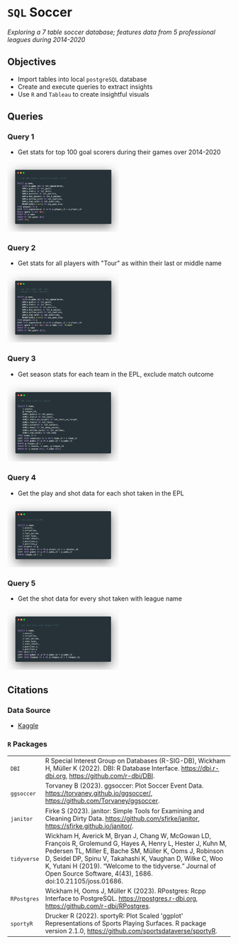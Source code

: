 # `SQL` Soccer
*Exploring a 7 table soccer database; features data from 5 professional leagues during 2014-2020*

## Objectives
- Import tables into local `postgreSQL` database
- Create and execute queries to extract insights
- Use `R` and `Tableau` to create insightful visuals

## Queries
### Query 1
- Get stats for top 100 goal scorers during their games over 2014-2020
<img src="sql/01-sql.png" width ="50%">

### Query 2
- Get stats for all players with "Tour" as within their last or middle name
<img src="sql/02-sql.png" width ="50%">

### Query 3
- Get season stats for each team in the EPL, exclude match outcome
<img src="sql/03-sql.png" width ="50%">

### Query 4
- Get the play and shot data for each shot taken in the EPL
<img src="sql/04-sql.png" width ="50%">

### Query 5
- Get the shot data for every shot taken with league name
<img src="sql/05-sql.png" width ="50%">

## Citations
### Data Source
- [Kaggle](https://www.kaggle.com/datasets/technika148/football-database?select=leagues.csv)
### `R` Packages
|             |                                                                                                                                                                                                                                                                                                                                                                 |
|-------------|-----------------------------------------------------------------------------------------------------------------------------------------------------------------------------------------------------------------------------------------------------------------------------------------------------------------------------------------------------------------|
| `DBI`       | R Special Interest Group on Databases (R-SIG-DB), Wickham H, Müller K (2022). DBI: R Database Interface. https://dbi.r-dbi.org, https://github.com/r-dbi/DBI.                                                                                                                                                                                                   |
| `ggsoccer`  | Torvaney B (2023). ggsoccer: Plot Soccer Event Data. https://torvaney.github.io/ggsoccer/, https://github.com/Torvaney/ggsoccer.                                                                                                                                                                                                                                |
| `janitor`   | Firke S (2023). janitor: Simple Tools for Examining and Cleaning Dirty Data. https://github.com/sfirke/janitor, https://sfirke.github.io/janitor/.                                                                                                                                                                                                              |
| `tidyverse` | Wickham H, Averick M, Bryan J, Chang W, McGowan LD, François R, Grolemund G, Hayes A, Henry L, Hester J, Kuhn M, Pedersen TL, Miller E, Bache SM, Müller K, Ooms J, Robinson D, Seidel DP, Spinu V, Takahashi K, Vaughan D, Wilke C, Woo K, Yutani H (2019). “Welcome to the tidyverse.” Journal of Open Source Software, 4(43), 1686. doi:10.21105/joss.01686. |
| `RPostgres` | Wickham H, Ooms J, Müller K (2023). RPostgres: Rcpp Interface to PostgreSQL. https://rpostgres.r-dbi.org, https://github.com/r-dbi/RPostgres.                                                                                                                                                                                                                   |
| `sportyR`   | Drucker R (2022). sportyR: Plot Scaled 'ggplot' Representations of Sports Playing Surfaces. R package version 2.1.0, https://github.com/sportsdataverse/sportyR.                                                                                                                                                                                                |
